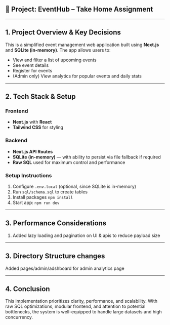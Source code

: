 ## 📌 Project: EventHub – Take Home Assignment

---

## 1. Project Overview & Key Decisions

This is a simplified event management web application built using **Next.js** and **SQLite (in-memory)**. The app allows users to:
- View and filter a list of upcoming events
- See event details
- Register for events
- (Admin only) View analytics for popular events and daily stats

---

## 2. Tech Stack & Setup

### Frontend
- **Next.js** with **React**
- **Tailwind CSS** for styling

### Backend
- **Next.js API Routes**
- **SQLite (in-memory)** — with ability to persist via file fallback if required
- **Raw SQL** used for maximum control and performance

### Setup Instructions
1. Configure `.env.local` (optional, since SQLite is in-memory)
2. Run `sql/schema.sql` to create tables
3. Install packages `npm install`
4. Start app: `npm run dev`

---

## 3. Performance Considerations
1. Added lazy loading and pagination on UI & apis to reduce payload size

---


## 3. Directory Structure changes
Added pages/admin/adshboard for admin analytics page

---

## 4. Conclusion
This implementation prioritizes clarity, performance, and scalability. With raw SQL optimizations, modular frontend, and attention to potential bottlenecks, the system is well-equipped to handle large datasets and high concurrency.
